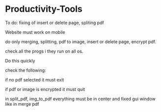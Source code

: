 # Productivity-Tools

To do: fixing of insert or delete page, spliting pdf

Website must work on mobile

do only merging, splitting, pdf to image, insert or delete page, encrypt pdf.

check all the progs i they run on all os.

Do this quickly

check the following:

if no pdf selected it must exit

if pdf or image is encrypted it must quit

in split_pdf, img_to_pdf everything must be in center and fixed gui window like in merge pdf
